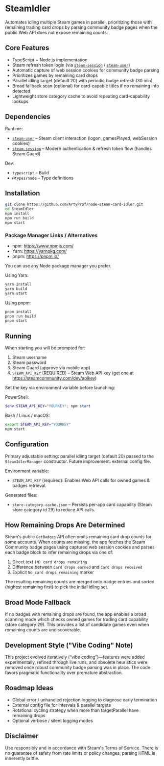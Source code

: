 # SteamIdler

Automates idling multiple Steam games in parallel, prioritizing those with remaining trading card drops by parsing community badge pages when the public Web API does not expose remaining counts.

## Core Features
- TypeScript + Node.js implementation
- Steam refresh token login (via [`steam-session`](https://www.npmjs.com/package/steam-session) / [`steam-user`](https://www.npmjs.com/package/steam-user))
- Automatic capture of web session cookies for community badge parsing
- Prioritizes games by remaining card drops
- Parallel idling target (default 20) with periodic badge refresh (30 min)
- Broad fallback scan (optional) for card-capable titles if no remaining info detected
- Lightweight store category cache to avoid repeating card-capability lookups

## Dependencies
Runtime:
- [`steam-user`](https://www.npmjs.com/package/steam-user) – Steam client interaction (logon, gamesPlayed, webSession cookies)
- [`steam-session`](https://www.npmjs.com/package/steam-session) – Modern authentication & refresh token flow (handles Steam Guard)

Dev:
- `typescript` – Build
- `@types/node` – Type definitions

## Installation
```bash
git clone https://github.com/ArtyProf/node-steam-card-idler.git
cd SteamIdler
npm install
npm run build
npm start
```

### Package Manager Links / Alternatives
- npm: https://www.npmjs.com/
- Yarn: https://yarnpkg.com/
- pnpm: https://pnpm.io/

You can use any Node package manager you prefer.

Using Yarn:
```bash
yarn install
yarn build
yarn start
```

Using pnpm:
```bash
pnpm install
pnpm run build
pnpm start
```
## Running
When starting you will be prompted for:
1. Steam username
2. Steam password
3. Steam Guard (approve via mobile app)
4. `STEAM_API_KEY` (REQUIRED) – Steam Web API key (get one at https://steamcommunity.com/dev/apikey)

Set the key via environment variable before launching:

PowerShell:
```powershell
$env:STEAM_API_KEY="YOURKEY"; npm start
```

Bash / Linux / macOS:
```bash
export STEAM_API_KEY="YOURKEY"
npm start
```

## Configuration
Primary adjustable setting: parallel idling target (default 20) passed to the `SteamIdlerManager` constructor. Future improvement: external config file.

Environment variable:
- `STEAM_API_KEY` (required): Enables Web API calls for owned games & badges retrieval.

Generated files:
- `store-category-cache.json` – Persists per-app card capability (Steam store category id 29) to reduce API calls.

## How Remaining Drops Are Determined
Steam's public `GetBadges` API often omits remaining card drop counts for some accounts. When counts are missing, the app fetches the Steam Community badge pages using captured web session cookies and parses each badge block to infer remaining drops via one of:
1. Direct text `(N) card drops remaining`
2. Difference between `Card drops earned` and `Card drops received`
3. Explicit `No card drops remaining` marker

The resulting remaining counts are merged onto badge entries and sorted (highest remaining first) to pick the initial idling set.

## Broad Mode Fallback
If no badges with remaining drops are found, the app enables a broad scanning mode which checks owned games for trading card capability (store category 29). This provides a list of candidate games even when remaining counts are undiscoverable.

## Development Style ("Vibe Coding" Note)
This project evolved iteratively (“vibe coding”)—features were added experimentally, refined through live runs, and obsolete heuristics were removed once robust community badge parsing was in place. The code favors pragmatic functionality over premature abstraction.

## Roadmap Ideas
- Global error / unhandled rejection logging to diagnose early termination
- External config file for intervals & parallel targets
- Rotational cycling strategy when more than targetParallel have remaining drops
- Optional verbose / silent logging modes

## Disclaimer
Use responsibly and in accordance with Steam's Terms of Service. There is no guarantee of safety from rate limits or policy changes; parsing HTML is inherently brittle.
